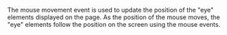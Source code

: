The mouse movement event is used to update the position of the "eye" elements displayed on the page. As the position of the mouse moves, the "eye" elements follow the position on the screen using the mouse events.
